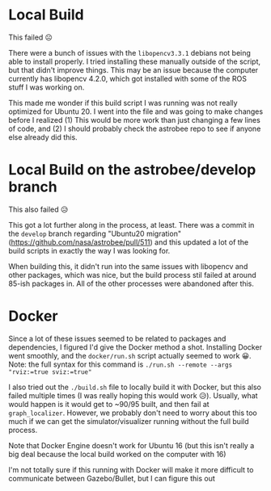 
# Local Build # 

This failed ☹️

There were a bunch of issues with the `libopencv3.3.1` debians not being able to install properly. I tried installing these manually outside of the script, but that didn't improve things. This may be an issue because the computer currently has libopencv 4.2.0, which got installed with some of the ROS stuff I was working on. 

This made me wonder if this build script I was running was not really optimized for Ubuntu 20. I went into the file and was going to make changes before I realized (1) This would be more work than just changing a few lines of code, and (2) I should probably check the astrobee repo to see if anyone else already did this. 

# Local Build on the astrobee/develop branch #

This also failed 😥

This got a lot further along in the process, at least. There was a commit in the `develop` branch regarding "Ubuntu20 migration" (https://github.com/nasa/astrobee/pull/511) and this updated a lot of the build scripts in exactly the way I was looking for.

When building this, it didn't run into the same issues with libopencv and other packages, which was nice, but the build process stil failed at around 85-ish packages in. All of the other processes were abandoned after this. 

# Docker #

Since a lot of these issues seemed to be related to packages and dependencies, I figured I'd give the Docker method a shot. Installing Docker went smoothly, and the `docker/run.sh` script actually seemed to work 😀. Note: the full syntax for this command is `./run.sh --remote --args "rviz:=true sviz:=true"`

I also tried out the `./build.sh` file to locally build it with Docker, but this also failed multiple times (I was really hoping this would work 😥). Usually, what would happen is it would get to ~90/95 built, and then fail at `graph_localizer`. However, we probably don't need to worry about this too much if we can get the simulator/visualizer running without the full build process. 

Note that Docker Engine doesn't work for Ubuntu 16 (but this isn't really a big deal because the local build worked on the computer with 16)

I'm not totally sure if this running with Docker will make it more difficult to communicate between Gazebo/Bullet, but I can figure this out